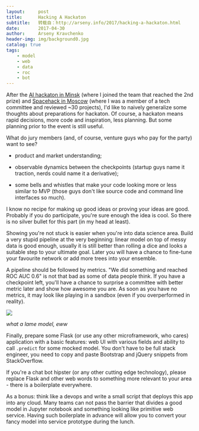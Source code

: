 ```yaml
---
layout:     post
title:      Hacking A Hackaton
subtitle:   转载自：http://arseny.info/2017/hacking-a-hackaton.html
date:       2017-04-30
author:     Arseny Kravchenko
header-img: img/background0.jpg
catalog: true
tags:
    - model
    - web
    - data
    - roc
    - bot
---
```


After the [AI hackaton in Minsk](https://events.dev.by/ai-hackathon) (where I joined the team that reached the 2nd prize) and [Spacehack in Moscow](http://spacehack.xyz/.) (where I was a member of a tech committee and reviewed ~30 projects), I'd like to naively generalize some thoughts about preparations for hackaton.
Of course, a hackaton means rapid decisions, more code and inspiration, less planning. But some planning prior to the event is still useful. 

What do jury members (and, of course, venture guys who pay for the party) want to see? 

- product and market understanding; 

- observable dynamics between the checkpoints (startup guys name it traction, nerds could name it a derivative);

- some bells and whistles that make your code looking more or less similar to MVP (those guys don't like source code and command line interfaces so much).


I know no recipe for making up good ideas or proving your ideas are good. Probably if you do participate, you're sure enough the idea is cool. So there is no silver bullet for this part (in my head at least).

Showing you're not stuck is easier when you're into data science area. Build a very stupid pipeline at the very beginning: linear model on top of messy data is good enough, usually it is still better than rolling a dice and looks a suitable step to your ultimate goal.
Later you will have a chance to fine-tune your favourite network or add more trees into your ensemble.

A pipeline should be followed by metrics. "We did something and reached ROC AUC 0.6" is not that bad as some of data people think. If you have a checkpoint left, you'll have a chance to surprise a committee with better metric later and show how awesome you are. As soon as you have no metrics, it may look like playing in a sandbox (even if you overperformed in reality).

![](http://arseny.info/2017/img/bad_auc.png)


*what a lame model, eww*

Finally, prepare some Flask (or use any other microframework, who cares) application with a basic features: web UI with various fields and ability to call `.predict` for some mocked model. You don't have to be full stack engineer, you need to copy and paste Bootstrap and jQuery snippets from StackOverflow.

If you're a chat bot hipster (or any other cutting edge technology), please replace Flask and other web words to something more relevant to your area - there is a boilerplate everywhere.

As a bonus: think like a devops and write a small script that deploys this app into any cloud. Many teams can not pass the barrier that divides a good model in Jupyter notebook and something looking like primitive web service. Having such boilerplate in advance will allow you to convert your fancy model into service prototype during the lunch.
